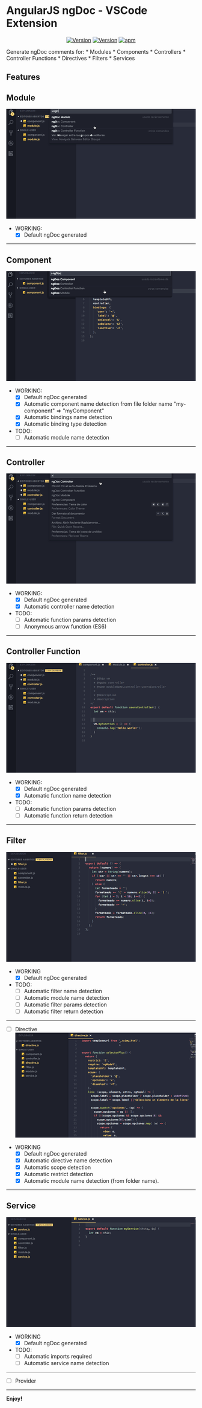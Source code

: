 # AngularJS ngDoc - VSCode Extension

<center>

[![Version](https://vsmarketplacebadge.apphb.com/version-short/Luis.angularjs-ngdoc-generator.svg)](https://marketplace.visualstudio.com/items?itemName=Luis.angularjs-ngdoc-generator) [![Version](https://vsmarketplacebadge.apphb.com/installs/Luis.angularjs-ngdoc-generator.svg)](https://marketplace.visualstudio.com/items?itemName=Luis.angularjs-ngdoc-generator)
[![apm](https://img.shields.io/apm/l/vim-mode.svg)]()  

</center>
Generate ngDoc comments for:
* Modules
* Components
* Controllers
* Controller Functions
* Directives 
* Filters
* Services

## Features
## Module
![Module ndDoc](./images/module_demo.gif)

* WORKING:
    * [x] Default ngDoc generated
---
## Component
![Component ndDoc](./images/component_demo.gif)
  
  * WORKING:
    * [x] Default ngDoc generated
    * [x] Automatic component name detection from file folder name "my-component" => "myComponent"
    * [x] Automatic bindings name detection
    * [x] Automatic binding type detection
  * TODO:
    * [ ] Automatic module name detection
---
## Controller 
![Controller ndDoc](./images/controller_demo.gif)
  
  * WORKING:
    * [x] Default ngDoc generated
    * [x] Automatic controller name detection
  * TODO:
    * [ ] Automatic function params detection
    * [ ] Anonymous arrow function (ES6)
---
## Controller Function
![Controller ndDoc](./images/controller_function_demo.gif)
  
  * WORKING:
    * [x] Default ngDoc generated
    * [x] Automatic function name detection
  * TODO:
    * [ ] Automatic function params detection
    * [ ] Automatic function return detection
---
## Filter
![Filter ndDoc](./images/filter_demo.gif)
  
  * WORKING
    * [x] Default ngDoc generated
  * TODO:
    * [ ] Automatic filter name detection
    * [ ] Automatic module name detection
    * [ ] Automatic filter params detection
    * [ ] Automatic filter return detection

---
* [ ] Directive
![Directive ndDoc](./images/directive_demo_2.gif)
 * WORKING
    * [x] Default ngDoc generated
    * [x] Automatic directive name detection
    * [x] Automatic scope detection
    * [x] Automatic restrict detection
    * [x] Automatic module name detection (from folder name).

---
## Service  
![Service ndDoc](./images/service_demo.gif)

  * WORKING
    * [x] Default ngDoc generated
  * TODO:
    * [ ] Automatic imports required
    * [ ] Automatic service name detection
    
---
* [ ] Provider



---

**Enjoy!**
